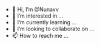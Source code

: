 - 👋 Hi, I’m @Nunavv
- 👀 I’m interested in ...
- 🌱 I’m currently learning ...
- 💞️ I’m looking to collaborate on ...
- 📫 How to reach me ...

<!---
Nunavv/Nunavv is a ✨ special ✨ repository because its `README.md` (this file) appears on your GitHub profile.
You can click the Preview link to take a look at your changes.
--->
